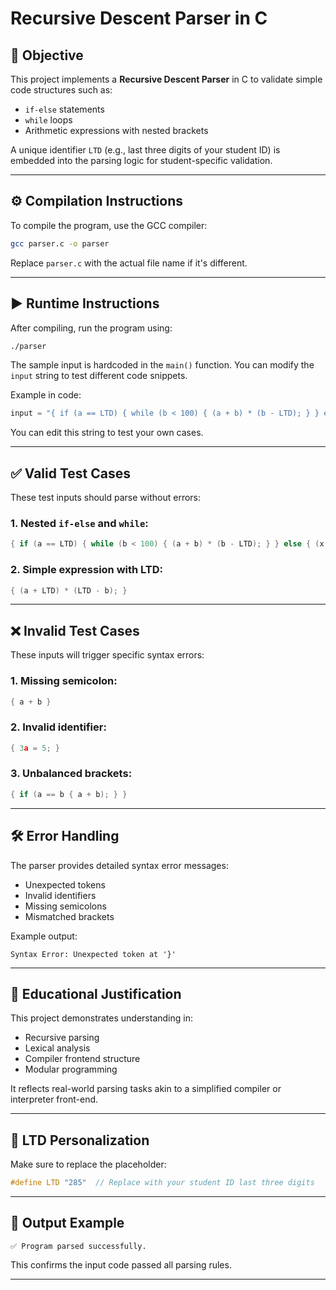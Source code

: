 
# Recursive Descent Parser in C

## 📌 Objective
This project implements a **Recursive Descent Parser** in C to validate simple code structures such as:
- `if-else` statements
- `while` loops
- Arithmetic expressions with nested brackets

A unique identifier `LTD` (e.g., last three digits of your student ID) is embedded into the parsing logic for student-specific validation.

---

## ⚙️ Compilation Instructions

To compile the program, use the GCC compiler:

```bash
gcc parser.c -o parser
```

Replace `parser.c` with the actual file name if it's different.

---

## ▶️ Runtime Instructions

After compiling, run the program using:

```bash
./parser
```

The sample input is hardcoded in the `main()` function. You can modify the `input` string to test different code snippets.

Example in code:
```c
input = "{ if (a == LTD) { while (b < 100) { (a + b) * (b - LTD); } } else { (x + y) * (a - b); } }";
```

You can edit this string to test your own cases.

---

## ✅ Valid Test Cases

These test inputs should parse without errors:

### 1. Nested `if-else` and `while`:
```c
{ if (a == LTD) { while (b < 100) { (a + b) * (b - LTD); } } else { (x + y) * (a - b); } }
```

### 2. Simple expression with LTD:
```c
{ (a + LTD) * (LTD - b); }
```

---

## ❌ Invalid Test Cases

These inputs will trigger specific syntax errors:

### 1. Missing semicolon:
```c
{ a + b }
```

### 2. Invalid identifier:
```c
{ 3a = 5; }
```

### 3. Unbalanced brackets:
```c
{ if (a == b { a + b); } }
```

---

## 🛠 Error Handling

The parser provides detailed syntax error messages:
- Unexpected tokens
- Invalid identifiers
- Missing semicolons
- Mismatched brackets

Example output:
```
Syntax Error: Unexpected token at '}'
```

---

## 🧠 Educational Justification

This project demonstrates understanding in:
- Recursive parsing
- Lexical analysis
- Compiler frontend structure
- Modular programming

It reflects real-world parsing tasks akin to a simplified compiler or interpreter front-end.

---

## 👤 LTD Personalization

Make sure to replace the placeholder:
```c
#define LTD "285"  // Replace with your student ID last three digits
```

---

## 🏁 Output Example

```
✅ Program parsed successfully.
```

This confirms the input code passed all parsing rules.

---
